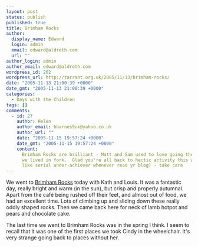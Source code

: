 ```yaml
---
layout: post
status: publish
published: true
title: Brimham Rocks
author:
  display_name: Edward
  login: admin
  email: edward@aldreth.com
  url: ""
author_login: admin
author_email: edward@aldreth.com
wordpress_id: 202
wordpress_url: http://tarrant.org.uk/2005/11/13/brimham-rocks/
date: "2005-11-13 21:00:39 +0000"
date_gmt: "2005-11-13 21:00:39 +0000"
categories:
  - Days with the Children
tags: []
comments:
  - id: 27
    author: Helen
    author_email: hbarnes9uk@yahoo.co.uk
    author_url: ""
    date: "2005-11-15 19:57:24 +0000"
    date_gmt: "2005-11-15 19:57:24 +0000"
    content:
      Brimham Rocks are brilliant - Matt and Sam used to love going there when
      we lived in York.  Glad you're all back to hectic activity this week (always feel
      like serial under-achiever whenever read yr blog) - take care
---
```


<p>We went to <a href="https://www.nationaltrust.org.uk/main/w-vh/w-visits/w-findaplace/w-brimhamrocks.htm">Brimham Rocks</a> today with Kath and Louis.  It was a fantastic day, really bright and warm (in the sun), but crisp and properly autumnal.  Apart from the caf&eacute;&nbsp;being rushed off their feet, and almost out of food, we had an excellent time.  Lots of climbing up and sliding down these really oddly shaped rocks.  Then we came back here for neck of lamb hotpot and pears and chocolate cake.</p>
<p>The last time we went to Brimham Rocks was in the spring I think.  I seem to recall that it was one of the first places we took Cindy in the wheelchair.  It's very strange going back to places without her.</p>
